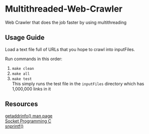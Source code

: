 # Multithreaded-Web-Crawler
Web Crawler that does the job faster by using multithreading

## Usage Guide
Load a text file full of URLs that you hope to crawl into inputFiles.

Run commands in this order:
1. ```make clean```
2. ```make all```
3. ```make test``` <br />
   This simply runs the test file in the ```inputFiles``` directory which has 1,000,000 links in it

## Resources
<a href="https://man7.org/linux/man-pages/man3/getaddrinfo.3.html">getaddrinfo() man page</a><br />
<a href="https://www.geeksforgeeks.org/socket-programming-cc/">Socket Programming C</a><br />
<a href="https://www.geeksforgeeks.org/snprintf-c-library/">snprintf()</a><br />